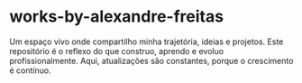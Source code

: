 # works-by-alexandre-freitas
 Um espaço vivo onde compartilho minha trajetória, ideias e projetos. Este repositório é o reflexo do que construo, aprendo e evoluo profissionalmente. Aqui, atualizações são constantes, porque o crescimento é contínuo.
